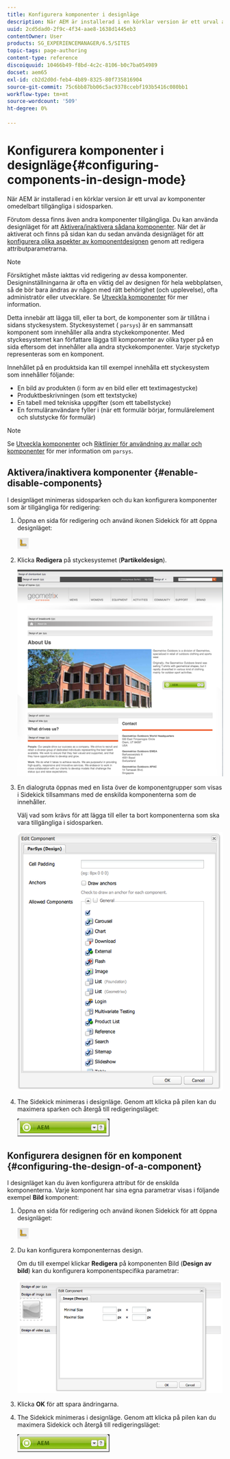 ```yaml
---
title: Konfigurera komponenter i designläge
description: När AEM är installerad i en körklar version är ett urval av komponenter omedelbart tillgängliga i sidosparken. Förutom dessa finns även andra komponenter tillgängliga. Du kan använda designläget för att aktivera/inaktivera sådana komponenter.
uuid: 2cd5dad0-2f9c-4f34-aae8-1638d1445eb3
contentOwner: User
products: SG_EXPERIENCEMANAGER/6.5/SITES
topic-tags: page-authoring
content-type: reference
discoiquuid: 10466b49-f8bd-4c2c-8106-b0c7ba054989
docset: aem65
exl-id: cb2d2d0d-feb4-4b89-8325-80f735816904
source-git-commit: 75c6bb87bb06c5ac9378ccebf193b5416c080bb1
workflow-type: tm+mt
source-wordcount: '509'
ht-degree: 0%

---
```


# Konfigurera komponenter i designläge{#configuring-components-in-design-mode}

När AEM är installerad i en körklar version är ett urval av komponenter omedelbart tillgängliga i sidosparken.

Förutom dessa finns även andra komponenter tillgängliga. Du kan använda designläget för att [Aktivera/inaktivera sådana komponenter](#enabledisablecomponentsusingdesignmode). När det är aktiverat och finns på sidan kan du sedan använda designläget för att [konfigurera olika aspekter av komponentdesignen](#configuringcomponentsusingdesignmode) genom att redigera attributparametrarna.

>[!NOTE]
>
>Försiktighet måste iakttas vid redigering av dessa komponenter. Designinställningarna är ofta en viktig del av designen för hela webbplatsen, så de bör bara ändras av någon med rätt behörighet (och upplevelse), ofta administratör eller utvecklare. Se [Utveckla komponenter](/help/sites-developing/components.md) för mer information.

Detta innebär att lägga till, eller ta bort, de komponenter som är tillåtna i sidans styckesystem. Styckesystemet ( `parsys`) är en sammansatt komponent som innehåller alla andra styckekomponenter. Med styckesystemet kan författare lägga till komponenter av olika typer på en sida eftersom det innehåller alla andra styckekomponenter. Varje stycketyp representeras som en komponent.

Innehållet på en produktsida kan till exempel innehålla ett styckesystem som innehåller följande:

* En bild av produkten (i form av en bild eller ett textimagestycke)
* Produktbeskrivningen (som ett textstycke)
* En tabell med tekniska uppgifter (som ett tabellstycke)
* En formuläranvändare fyller i (när ett formulär börjar, formulärelement och slutstycke för formulär)

>[!NOTE]
>
>Se [Utveckla komponenter](/help/sites-developing/components.md#paragraphsystem) och [Riktlinjer för användning av mallar och komponenter](/help/sites-developing/dev-guidelines-bestpractices.md#guidelines-for-using-templates-and-components) för mer information om `parsys`.

## Aktivera/inaktivera komponenter {#enable-disable-components}

I designläget minimeras sidosparken och du kan konfigurera komponenter som är tillgängliga för redigering:

1. Öppna en sida för redigering och använd ikonen Sidekick för att öppna designläget:

   ![Designläge](do-not-localize/chlimage_1.png)

1. Klicka **Redigera** på styckesystemet (**Partikeldesign**).

   ![screen_shot_2012-02-08at102726am](assets/screen_shot_2012-02-08at102726am.png)

1. En dialogruta öppnas med en lista över de komponentgrupper som visas i Sidekick tillsammans med de enskilda komponenterna som de innehåller.

   Välj vad som krävs för att lägga till eller ta bort komponenterna som ska vara tillgängliga i sidosparken.

   ![screen_shot_2012-02-08at103407am](assets/screen_shot_2012-02-08at103407am.png)

1. The Sidekick minimeras i designläge. Genom att klicka på pilen kan du maximera sparken och återgå till redigeringsläget:

   ![Sidekick minimerad](do-not-localize/sidekick-collapsed.png)

## Konfigurera designen för en komponent {#configuring-the-design-of-a-component}

I designläget kan du även konfigurera attribut för de enskilda komponenterna. Varje komponent har sina egna parametrar visas i följande exempel **Bild** komponent:

1. Öppna en sida för redigering och använd ikonen Sidekick för att öppna designläget:

   ![Designläge - Sidekick](do-not-localize/chlimage_1-1.png)

1. Du kan konfigurera komponenternas design.

   Om du till exempel klickar **Redigera** på komponenten Bild (**Design av bild**) kan du konfigurera komponentspecifika parametrar:

   ![chlimage_1-5](assets/chlimage_1-5.png)

1. Klicka **OK** för att spara ändringarna.

1. The Sidekick minimeras i designläge. Genom att klicka på pilen kan du maximera Sidekick och återgå till redigeringsläget:

   ![Sidekick minimerad](do-not-localize/sidekick-collapsed-1.png)
